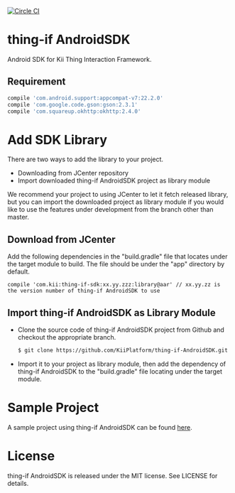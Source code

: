 [![Circle CI](https://circleci.com/gh/KiiPlatform/thing-if-AndroidSDK/tree/master.svg?style=svg)](https://circleci.com/gh/KiiPlatform/thing-if-AndroidSDK/tree/master)
# thing-if AndroidSDK

Android SDK for Kii Thing Interaction Framework.<br>

## Requirement

```groovy
compile 'com.android.support:appcompat-v7:22.2.0'
compile 'com.google.code.gson:gson:2.3.1'
compile 'com.squareup.okhttp:okhttp:2.4.0'
```

# Add SDK Library

There are two ways to add the library to your project.

* Downloading from JCenter repository
* Import downloaded thing-if AndroidSDK project as library module

We recommend your project to using JCenter to let it fetch released library, but you can import the downloaded project as library module if you would like to use the features under development from the branch other than master.

## Download from JCenter

Add the following dependencies in the "build.gradle" file that locates under the target module to build. The file should be under the "app" directory by default.

```
compile 'com.kii:thing-if-sdk:xx.yy.zzz:library@aar' // xx.yy.zz is the version number of thing-if AndroidSDK to use
```

## Import thing-if AndroidSDK as Library Module

- Clone the source code of thing-if AndroidSDK project from Github and checkout the appropriate branch.

  ```bash
  $ git clone https://github.com/KiiPlatform/thing-if-AndroidSDK.git
  ```

- Import it to your project as library module, then add the dependency of thing-if AndroidSDK to the "build.gradle" file locating under the target module.

# Sample Project

A sample project using thing-if AndroidSDK can be found [here](https://github.com/KiiPlatform/thing-if-AndroidSample).

# License

thing-if AndroidSDK is released under the MIT license. See LICENSE for details.
